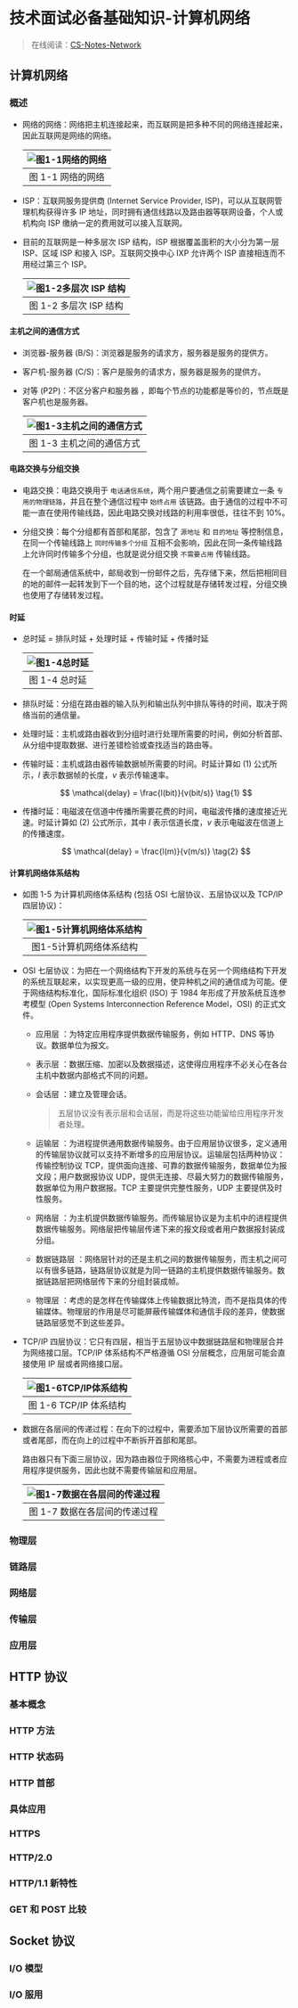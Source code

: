 # 技术面试必备基础知识-计算机网络

> 在线阅读：[CS-Notes-Network](https://cyc2018.github.io/CS-Notes/#/README?id=%e2%98%81%ef%b8%8f-%e7%bd%91%e7%bb%9c)

## 计算机网络
### 概述
- 网络的网络：网络把主机连接起来，而互联网是把多种不同的网络连接起来，因此互联网是网络的网络。

	| ![图1-1网络的网络](/img/CyC2018-CS-Notes-Network_1-1.gif) |
	| :---: |
	| 图 1-1 网络的网络 |
	
- ISP：互联网服务提供商 (Internet Service Provider, ISP)，可以从互联网管理机构获得许多 IP 地址，同时拥有通信线路以及路由器等联网设备，个人或机构向 ISP 缴纳一定的费用就可以接入互联网。

- 目前的互联网是一种多层次 ISP 结构，ISP 根据覆盖面积的大小分为第一层 ISP、区域 ISP 和接入 ISP。互联网交换中心 IXP 允许两个 ISP 直接相连而不用经过第三个 ISP。

	| ![图1-2多层次 ISP 结构](/img/CyC2018-CS-Notes-Network_1-2.png) |
	| :---: |
	| 图 1-2 多层次 ISP 结构 |

#### 主机之间的通信方式
- 浏览器-服务器 (B/S)：浏览器是服务的请求方，服务器是服务的提供方。
- 客户机-服务器 (C/S)：客户是服务的请求方，服务器是服务的提供方。
- 对等 (P2P)：不区分客户和服务器 ，即每个节点的功能都是等价的，节点既是客户机也是服务器。

	| ![图1-3主机之间的通信方式](/img/CyC2018-CS-Notes-Network_1-3.png) |
	| :---: |
	| 图 1-3 主机之间的通信方式 |
	
#### 电路交换与分组交换
- 电路交换：电路交换用于 `电话通信系统`，两个用户要通信之前需要建立一条 `专用的物理链路`，并且在整个通信过程中 `始终占用` 该链路。由于通信的过程中不可能一直在使用传输线路，因此电路交换对线路的利用率很低，往往不到 10%。

- 分组交换：每个分组都有首部和尾部，包含了 `源地址` 和 `目的地址` 等控制信息，在同一个传输线路上 `同时传输多个分组` 互相不会影响，因此在同一条传输线路上允许同时传输多个分组，也就是说分组交换 `不需要占用` 传输线路。

	在一个邮局通信系统中，邮局收到一份邮件之后，先存储下来，然后把相同目的地的邮件一起转发到下一个目的地，这个过程就是存储转发过程，分组交换也使用了存储转发过程。

#### 时延
- 总时延 = 排队时延 + 处理时延 + 传输时延 + 传播时延

	| ![图1-4总时延](/img/CyC2018-CS-Notes-Network_1-4.png) |
	| :---: |
	| 图 1-4 总时延 |
	
- 排队时延：分组在路由器的输入队列和输出队列中排队等待的时间，取决于网络当前的通信量。
- 处理时延：主机或路由器收到分组时进行处理所需要的时间，例如分析首部、从分组中提取数据、进行差错检验或查找适当的路由等。
- 传输时延：主机或路由器传输数据帧所需要的时间。时延计算如 (1) 公式所示，$l$ 表示数据帧的长度，$v$ 表示传输速率。

	$$
	\mathcal{delay} = \frac{l(bit)}{v(bit/s)}
	\tag{1}
	$$
	
- 传播时延：电磁波在信道中传播所需要花费的时间，电磁波传播的速度接近光速。时延计算如 (2) 公式所示，其中 $l$ 表示信道长度，$v$ 表示电磁波在信道上的传播速度。

	$$
	\mathcal{delay} = \frac{l(m)}{v(m/s)}
	\tag{2}
	$$

#### 计算机网络体系结构
- 如图 1-5 为计算机网络体系结构 (包括 OSI 七层协议、五层协议以及 TCP/IP 四层协议)：

    | ![图1-5计算机网络体系结构](/img/CyC2018-CS-Notes-Network_1-5.png) |
    | :---: |
    | 图1-5计算机网络体系结构 |

- OSI 七层协议：为把在一个网络结构下开发的系统与在另一个网络结构下开发的系统互联起来，以实现更高一级的应用，使异种机之间的通信成为可能。便于网络结构标准化，国际标准化组织 (ISO) 于 1984 年形成了开放系统互连参考模型 (Open Systems Interconnection Reference Model，OSI) 的正式文件。
	- 应用层 ：为特定应用程序提供数据传输服务，例如 HTTP、DNS 等协议。数据单位为报文。
	- 表示层 ：数据压缩、加密以及数据描述，这使得应用程序不必关心在各台主机中数据内部格式不同的问题。
	- 会话层 ：建立及管理会话。

		> 五层协议没有表示层和会话层，而是将这些功能留给应用程序开发者处理。

	- 运输层 ：为进程提供通用数据传输服务。由于应用层协议很多，定义通用的传输层协议就可以支持不断增多的应用层协议。运输层包括两种协议：传输控制协议 TCP，提供面向连接、可靠的数据传输服务，数据单位为报文段；用户数据报协议 UDP，提供无连接、尽最大努力的数据传输服务，数据单位为用户数据报。TCP 主要提供完整性服务，UDP 主要提供及时性服务。
	- 网络层 ：为主机提供数据传输服务。而传输层协议是为主机中的进程提供数据传输服务。网络层把传输层传递下来的报文段或者用户数据报封装成分组。
	- 数据链路层 ：网络层针对的还是主机之间的数据传输服务，而主机之间可以有很多链路，链路层协议就是为同一链路的主机提供数据传输服务。数据链路层把网络层传下来的分组封装成帧。
	- 物理层 ：考虑的是怎样在传输媒体上传输数据比特流，而不是指具体的传输媒体。物理层的作用是尽可能屏蔽传输媒体和通信手段的差异，使数据链路层感觉不到这些差异。
- TCP/IP 四层协议：它只有四层，相当于五层协议中数据链路层和物理层合并为网络接口层。TCP/IP 体系结构不严格遵循 OSI 分层概念，应用层可能会直接使用 IP 层或者网络接口层。

    | ![图1-6TCP/IP体系结构](/img/CyC2018-CS-Notes-Network_1-6.png) |
    | :---: |
    | 图 1-6 TCP/IP 体系结构 |

- 数据在各层间的传递过程：在向下的过程中，需要添加下层协议所需要的首部或者尾部，而在向上的过程中不断拆开首部和尾部。

	路由器只有下面三层协议，因为路由器位于网络核心中，不需要为进程或者应用程序提供服务，因此也就不需要传输层和应用层。
	
	| ![图1-7数据在各层间的传递过程](/img/CyC2018-CS-Notes-Network_1-7.png) |
  | :---: |
  | 图 1-7 数据在各层间的传递过程 |

### 物理层
### 链路层
### 网络层
### 传输层
### 应用层

## HTTP 协议
### 基本概念
### HTTP 方法
### HTTP 状态码
### HTTP 首部
### 具体应用
### HTTPS
### HTTP/2.0
### HTTP/1.1 新特性
### GET 和 POST 比较

## Socket 协议
### I/O 模型
### I/O 服用

